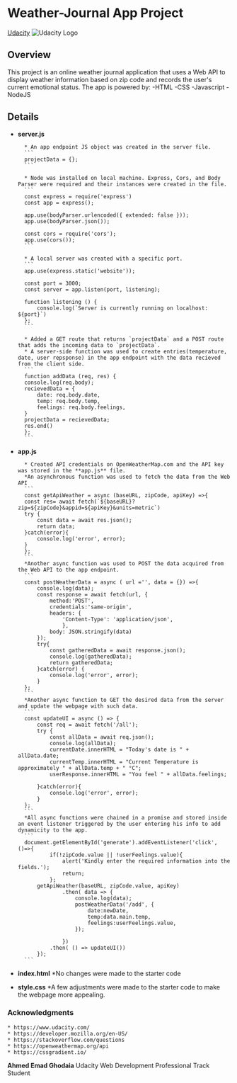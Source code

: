# Weather-Journal App Project

[Udacity](https://www.udacity.com/)
![Udacity Logo](https://upload.wikimedia.org/wikipedia/commons/3/3b/Udacity_logo.png)

## Overview

This project is an online weather journal application that uses a Web API to display weather information based on zip code and records the user's current emotional status.
The app is powered by:
    -HTML
    -CSS
    -Javascript
    -NodeJS

## Details

* **server.js**

        * An app endpoint JS object was created in the server file.
        ```
        projectData = {};
        ```

        * Node was installed on local machine. Express, Cors, and Body Parser were required and their instances were created in the file.
        ```
        const express = require('express')
        const app = express();

        app.use(bodyParser.urlencoded({ extended: false }));
        app.use(bodyParser.json());

        const cors = require('cors');
        app.use(cors());
        ```

        * A local server was created with a specific port.
        ```
        app.use(express.static('website'));

        const port = 3000;
        const server = app.listen(port, listening);

        function listening () {
            console.log(`Server is currently running on localhost: ${port}`)
        };
        ```

        * Added a GET route that returns `projectData` and a POST route that adds the incoming data to `projectData`.
        * A server-side function was used to create entries(temperature, date, user repsponse) in the app endpoint with the data recieved from the client side.
        ```
        function addData (req, res) {
        console.log(req.body);
        recievedData = {
            date: req.body.date,
            temp: req.body.temp,
            feelings: req.body.feelings,
        }
        projectData = recievedData;
        res.end()
        };
        ```

* **app.js**

        * Created API credentials on OpenWeatherMap.com and the API key was stored in the **app.js** file.
        *An asynchronous function was used to fetch the data from the Web API
        ```
        const getApiWeather = async (baseURL, zipCode, apiKey) =>{
        const res= await fetch(`${baseURL}?zip=${zipCode}&appid=${apiKey}&units=metric`)
        try {
            const data = await res.json();
            return data;
        }catch(error){
            console.log('error', error);
        }
        };
        ```
        *Another async function was used to POST the data acquired from the Web API to the app endpoint.
        ```
        const postWeatherData = async ( url ='', data = {}) =>{
            console.log(data);
            const response = await fetch(url, {
                method:'POST',
                credentials:'same-origin',
                headers: {
                    'Content-Type': 'application/json',
                    },
                body: JSON.stringify(data)
            });
            try{
                const gatheredData = await response.json();
                console.log(gatheredData);
                return gatheredData;
            }catch(error) {
                console.log('error', error);
            }
        };
        ```
        *Another async function to GET the desired data from the server and update the webpage with such data.
        ```
        const updateUI = async () => {
            const req = await fetch('/all');
            try {
                const allData = await req.json();
                console.log(allData);
                currentDate.innerHTML = "Today's date is " + allData.date;
                currentTemp.innerHTML = "Current Temperature is approximately " + allData.temp + " °C";
                userResponse.innerHTML = "You feel " + allData.feelings;

            }catch(error){
                console.log('error', error);
            }
        };
        ```
        *All async functions were chained in a promise and stored inside an event listener triggered by the user entering his info to add dynamicity to the app.
        ```
        document.getElementById('generate').addEventListener('click', ()=>{
                if(!zipCode.value || !userFeelings.value){
                    alert('Kindly enter the required information into the fields.');
                    return;
                };
            getApiWeather(baseURL, zipCode.value, apiKey)
                    .then( data => {
                        console.log(data);
                        postWeatherData('/add', {
                            date:newDate,
                            temp:data.main.temp,
                            feelings:userFeelings.value,
                        });

                    })
                .then( () => updateUI())
            });
        ```

* **index.html**
        *No changes were made to the starter code

* **style.css**
        *A few adjustments were made to the starter code to make the webpage more appealing.

### Acknowledgments

    * https://www.udacity.com/
    * https://developer.mozilla.org/en-US/
    * https://stackoverflow.com/questions
    * https://openweathermap.org/api
    * https://cssgradient.io/

**Ahmed Emad Ghodaia**
Udacity Web Development Professional Track Student
